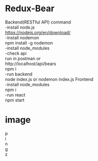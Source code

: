 # Redux-Bear
Backend(RESTful API) command</br>
-install node.js</br>
https://nodejs.org/en/download/ </br>
-install nodemon</br>
npm install -g nodemon</br>
-install node_modules</br>
-check api</br>
 run in postman or </br>
http://localhost/api/bears</br>
npm i </br>
-run backend</br>
node index.js or nodemon index.js
Frontend </br>
-install node_modules</br>
npm i </br>
-run react</br>
npm start </br>
# image
<img src="https://scontent.fbkk14-1.fna.fbcdn.net/v/t1.15752-9/89658857_262075841456326_6609990926657912832_n.png?_nc_cat=100&amp;_nc_sid=b96e70&amp;_nc_ohc=R3OPmE2i2T4AX-0t_ND&amp;_nc_ht=scontent.fbkk14-1.fna&amp;oh=7cee364f4a3388fb01bb8fb9da44789b&amp;oe=5E95527B" alt="pingz" style="width: 10px; height:450px;">
